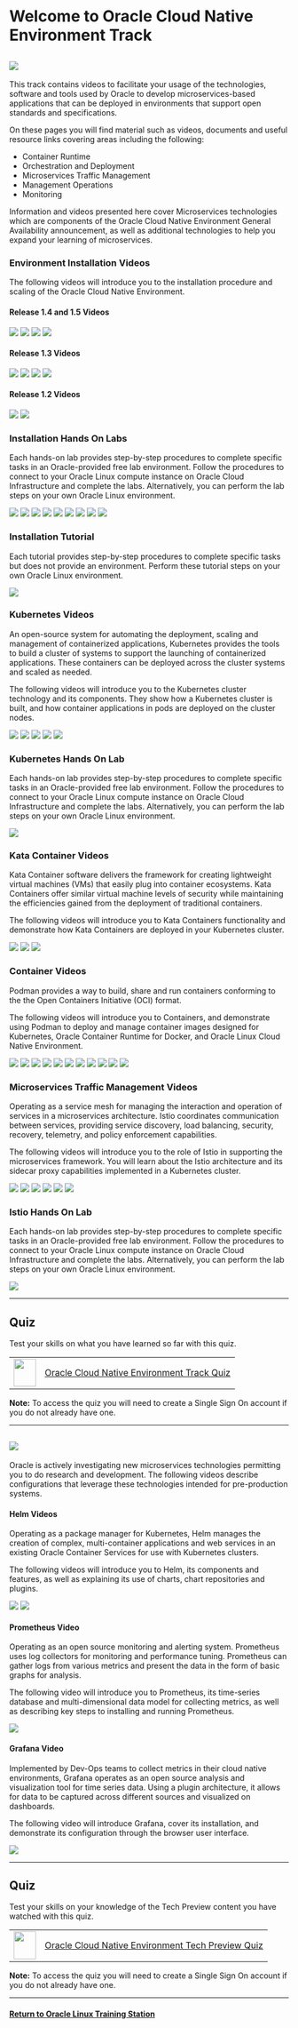 
# Welcome to Oracle Cloud Native Environment Track <a name="ocne"></a>

![](../common/images/OCNE-banner.jpg)
---
This track contains videos to facilitate your usage of the technologies, software and tools used by Oracle to develop microservices-based applications that can be deployed in environments that support open standards and specifications.

On these pages you will find material such as videos, documents and useful resource links covering areas including the following:
- Container Runtime
- Orchestration and Deployment
- Microservices Traffic Management
- Management Operations
- Monitoring

Information and videos presented here cover Microservices technologies which are components of the Oracle Cloud Native Environment General Availability announcement, as well as additional technologies to help you expand your learning of microservices.

### Environment Installation Videos
The following videos will introduce you to the installation procedure and scaling of the Oracle Cloud Native Environment.

#### Release 1.4 and 1.5 Videos

[![](../common/images/ocne157update.png)](https://youtu.be/zMjAfYUB3Qw)
[![](../common/images/instwalk_tmp.png)](https://youtu.be/IuMKKWdDgc4)
[![](../common/images/confile_tmp.png)](https://youtu.be/pfnfu8B3atI)
[![](../common/images/confileov_tmp.png)](https://youtu.be/n7VhqiiYa1U)

#### Release 1.3 Videos

[![](../common/images/getstocne_tmp.png)](https://youtu.be/agoEHX0M7bk)
[![](../common/images/instocne_tmp.png)](https://youtu.be/bN_SLTGdJJQ)
[![](../common/images/depkubocne_tmp.png)](https://youtu.be/_dahVFaasAo)
[![](../common/images/sclkubocne_tmp.png)](https://youtu.be/aVyqWh048yo)

#### Release 1.2 Videos

[![](../common/images/deployocne_tmp.png)](https://youtu.be/M1WyPPxEM1U)
[![](../common/images/scaleocne_tmp.png)](https://youtu.be/AmAOBb-dk-4)

### Installation Hands On Labs
Each hands-on lab provides step-by-step procedures to complete specific tasks in an Oracle-provided free lab environment. Follow the procedures to connect to your Oracle Linux compute instance on Oracle Cloud Infrastructure and complete the labs. Alternatively, you can perform the lab steps on your own Oracle Linux environment.

[![](../common/images/deployocne_lab.png)](https://luna.oracle.com/lab/d18fe294-efb5-4498-9e7b-d5cc724d8619)
[![](../common/images/glusterocne_lab.png)](https://luna.oracle.com/lab/5455954d-142c-4801-9f34-5946ad19573d)
[![](../common/images/compactocne_lab.png)](https://luna.oracle.com/lab/c1bf32f7-7809-4355-bf83-d3f46797dd02)
[![](../common/images/oci-ccm_lab.png)](https://luna.oracle.com/lab/5571f277-3eb9-435f-b3b3-fe421fb9747e)
[![](../common/images/ocne_extlb_lab.png)](https://luna.oracle.com/lab/be8d99fc-44c3-4062-a3c3-95e982243ccf)
[![](../common/images/ocne_intlb_lab.png)](https://luna.oracle.com/lab/15c6f5a7-9fec-4946-bb42-92dd41310fdf)
[![](../common/images/ocne_metlb_lab.png)](https://luna.oracle.com/lab/d931637d-4e6b-4a46-ba17-810a942c4309)
[![](../common/images/verrazzano_lab.png)](https://luna.oracle.com/lab/8a6bf419-7ef9-4be1-a679-680b03191011)
[![](../common/images/ocne_scale_lab.png)](https://luna.oracle.com/lab/6c9e4d88-27e7-43bd-9366-0693fb8e4d3a)

### Installation Tutorial
Each tutorial provides step-by-step procedures to complete specific tasks but does not provide an environment. Perform these tutorial steps on your own Oracle Linux environment.

[![](../common/images/operatorlcocne_tut.png)](https://docs.oracle.com/en/learn/ocne-olm/)

### Kubernetes Videos
An open-source system for automating the deployment, scaling and management of containerized applications, Kubernetes provides the tools to build a cluster of systems to support the launching of containerized applications. These containers can be deployed across the cluster systems and scaled as needed.

The following videos will introduce you to the Kubernetes cluster technology and its components. They show how a Kubernetes cluster is built, and how container applications in pods are deployed on the cluster nodes.

[![](../common/images/introkubocne_tmp.png)](https://youtu.be/q2j7jjuBbiM)
[![](../common/images/kubarchocne_tmp.png)](https://youtu.be/H2rAeWkxp1Y)
[![](../common/images/kubectlocne_tmp.png)](https://youtu.be/0pa4rlFbFdk)
[![](../common/images/tour_tmp.png)](https://youtu.be/syBe1H-qe8U)
[![](../common/images/kubres_tmp.png)](https://youtu.be/e5m3TlvM4y4)

### Kubernetes Hands On Lab
Each hands-on lab provides step-by-step procedures to complete specific tasks in an Oracle-provided free lab environment. Follow the procedures to connect to your Oracle Linux compute instance on Oracle Cloud Infrastructure and complete the labs. Alternatively, you can perform the lab steps on your own Oracle Linux environment.

[![](../common/images/runkub_lab.png)](https://luna.oracle.com/lab/01e69515-8cda-4d6e-89af-849f324c4b7f)

### Kata Container Videos
Kata Container software delivers the framework for creating lightweight virtual machines (VMs) that easily plug into container ecosystems. Kata Containers offer similar virtual machine levels of security while maintaining the efficiencies gained from the deployment of traditional containers.

The following videos will introduce you to Kata Containers functionality and demonstrate how Kata Containers are deployed in your Kubernetes cluster.

[![](../common/images/kataovr_tmp.png)](https://youtu.be/0P2kQMCssm4)
[![](../common/images/katadep_tmp.png)](https://youtu.be/iUbs38MKcdI)
[![](../common/images/katadeplbls_tmp.png)](https://youtu.be/zsTuPQ88qxc)

### Container Videos
Podman provides a way to build, share and run containers conforming to the the Open Containers Initiative (OCI) format.

The following videos will introduce you to Containers, and demonstrate using Podman to deploy and manage container images designed for Kubernetes, Oracle Container Runtime for Docker, and Oracle Linux Cloud Native Environment.

[![](../common/images/contov_tmp.png)](https://youtu.be/V9sOZHfuvVM)
[![](../common/images/arecontvm_tmp.png)](https://youtu.be/AvNDTpmHOMk)
[![](../common/images/instpbs_tmp.png)](https://youtu.be/L9Arzr88p0M)
[![](../common/images/pull_tmp.png)](https://youtu.be/QmZE-lFNzk4)
[![](../common/images/usepr_tmp.png)](https://youtu.be/q57hNilpakk)
[![](../common/images/createlr_tmp.png)](https://youtu.be/8wVmR_5YyCk)
[![](../common/images/run_tmp.png)](https://youtu.be/PXeKEIdaTBs)
[![](../common/images/imagelay_tmp.png)](https://youtu.be/i9KKMM0RiDI)
[![](../common/images/bind_tmp.png)](https://youtu.be/Kw5vdNRRaZc)
[![](../common/images/vol_tmp.png)](https://youtu.be/qIjTMOfGa_Y)
[![](../common/images/dfile_tmp.png)](https://youtu.be/AkvluNPzGSY)

### Microservices Traffic Management Videos
Operating as a service mesh for managing the interaction and operation of services in a microservices architecture. Istio coordinates communication between services, providing service discovery, load balancing, security, recovery, telemetry, and policy enforcement capabilities.

The following videos will introduce you to the role of Istio in supporting the microservices framework. You will learn about the Istio architecture and its sidecar proxy capabilities implemented in a Kubernetes cluster.

[![](../common/images/introistio_tmp.png)](https://youtu.be/yr3rgcR_jwU)
[![](../common/images/istioarch_tmp.png)](https://youtu.be/67j5pKaezAk)
[![](../common/images/istioocne_tmp.png)](https://youtu.be/0W5fQnlJppw)
[![](../common/images/istioing_tmp.png)](https://youtu.be/Fkl7Zzn45X4)
[![](../common/images/istioeg_tmp.png)](https://youtu.be/MHKc4hfszUI)
[![](../common/images/istiort_tmp.png)](https://youtu.be/HDagk09TayQ)

### Istio Hands On Lab
Each hands-on lab provides step-by-step procedures to complete specific tasks in an Oracle-provided free lab environment. Follow the procedures to connect to your Oracle Linux compute instance on Oracle Cloud Infrastructure and complete the labs. Alternatively, you can perform the lab steps on your own Oracle Linux environment.

[![](../common/images/istio_sidecar.png)](https://luna.oracle.com/lab/6e667326-fd72-4e65-a5b5-8398c5eef960)

---
## Quiz
Test your skills on what you have learned so far with this quiz.   
 
<table>
    <tr>
    <td><img src="../common/images/quiz_v2.png" width="40" height="50"></td>
    <td><a href="https://apexapps.oracle.com/pls/apex/f?p=ST_QUIZ:200:0::::P200_QUIZ_KEY:DWXQQN7">Oracle Cloud Native Environment Track Quiz</a></td>
  </tr>
</table>    
<b>Note:</b> To access the quiz you will need to create a Single Sign On account if you do not already have one.

---
   
   

![](../common/images/OCNE-techprev-banner-V2.png)
---
Oracle is actively investigating new microservices technologies permitting you to do research and development. The following videos describe configurations that leverage these technologies intended for pre-production systems.

#### Helm Videos
Operating as a package manager for Kubernetes, Helm manages the creation of complex, multi-container applications and web services in an existing Oracle Container Services for use with Kubernetes clusters.

The following videos will introduce you to Helm, its components and features, as well as explaining its use of charts, chart repositories and plugins.

[![](../common/images/introhelm_tmp.png)](https://youtu.be/mKNqFyub0mU)
[![](../common/images/iiihelm_tmp.png)](https://youtu.be/zOrBVhxOvMU)

#### Prometheus Video
Operating as an open source monitoring and alerting system. Prometheus uses log collectors for monitoring and performance tuning. Prometheus can gather logs from various metrics and present the data in the form of basic graphs for analysis.

The following video will introduce you to Prometheus, its time-series database and multi-dimensional data model for collecting metrics, as well as describing key steps to installing and running Prometheus.

[![](../common/images/introprom_tmp.png)](https://youtu.be/E2123yZAJ0c)

#### Grafana Video
Implemented by Dev-Ops teams to collect metrics in their cloud native environments, Grafana operates as an open source analysis and visualization tool for time series data. Using a plugin architecture, it allows for data to be captured across different sources and visualized on dashboards.

The following video will introduce Grafana, cover its installation, and demonstrate its configuration through the browser user interface.

[![](../common/images/grafanaocne_tmp.png)](https://youtu.be/x6nloqYg-4w)

---
## Quiz
Test your skills on your knowledge of the Tech Preview content you have watched with this quiz.   
 
<table>
    <tr>
    <td><img src="../common/images/quiz_v2.png" width="40" height="50"></td>
    <td><a href="https://apexapps.oracle.com/pls/apex/f?p=ST_QUIZ:200:0::::P200_QUIZ_KEY:31YKJS">Oracle Cloud Native Environment Tech Preview Quiz</a></td>
  </tr>
</table>    
<b>Note:</b> To access the quiz you will need to create a Single Sign On account if you do not already have one.

---

#### [Return to Oracle Linux Training Station](../README.md)
